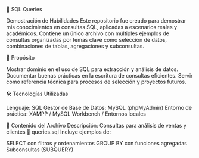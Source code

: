 🧠 SQL Queries

Demostración de Habilidades
Este repositorio fue creado para demostrar mis conocimientos en consultas SQL, aplicadas a escenarios reales y académicos. Contiene un único archivo con múltiples ejemplos de consultas organizadas por temas clave como selección de datos, combinaciones de tablas, agregaciones y subconsultas.

🎯 Propósito

Mostrar dominio en el uso de SQL para extracción y análisis de datos.
Documentar buenas prácticas en la escritura de consultas eficientes.
Servir como referencia técnica para procesos de selección y proyectos futuros.


🛠️ Tecnologías Utilizadas

Lenguaje: SQL
Gestor de Base de Datos: MySQL (phpMyAdmin)
Entorno de práctica: XAMPP / MySQL Workbench / Entornos locales


📄 Contenido del Archivo Descripción: Consultas para análisis de ventas y clientes
📁 queries.sql
Incluye ejemplos de:

SELECT con filtros y ordenamientos
GROUP BY con funciones agregadas
Subconsultas (SUBQUERY)

